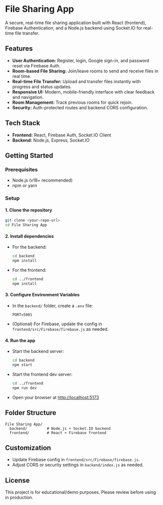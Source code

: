 # File Sharing App

A secure, real-time file sharing application built with React (frontend), Firebase Authentication, and a Node.js backend using Socket.IO for real-time file transfer.

## Features
- **User Authentication:** Register, login, Google sign-in, and password reset via Firebase Auth.
- **Room-based File Sharing:** Join/leave rooms to send and receive files in real time.
- **Real-time File Transfer:** Upload and transfer files instantly with progress and status updates.
- **Responsive UI:** Modern, mobile-friendly interface with clear feedback and navigation.
- **Room Management:** Track previous rooms for quick rejoin.
- **Security:** Auth-protected routes and backend CORS configuration.

## Tech Stack
- **Frontend:** React, Firebase Auth, Socket.IO Client
- **Backend:** Node.js, Express, Socket.IO

## Getting Started

### Prerequisites
- Node.js (v18+ recommended)
- npm or yarn

### Setup

#### 1. Clone the repository
```sh
git clone <your-repo-url>
cd File Sharing App
```

#### 2. Install dependencies
- For the backend:
  ```sh
  cd backend
  npm install
  ```
- For the frontend:
  ```sh
  cd ../frontend
  npm install
  ```

#### 3. Configure Environment Variables
- In the `backend/` folder, create a `.env` file:
  ```env
  PORT=5001
  ```
- (Optional) For Firebase, update the config in `frontend/src/Firebase/firebase.js` as needed.

#### 4. Run the app
- Start the backend server:
  ```sh
  cd backend
  npm start
  ```
- Start the frontend dev server:
  ```sh
  cd ../frontend
  npm run dev
  ```
- Open your browser at [http://localhost:5173](http://localhost:5173)

## Folder Structure
```
File Sharing App/
  backend/         # Node.js + Socket.IO backend
  frontend/        # React + Firebase frontend
```

## Customization
- Update Firebase config in `frontend/src/Firebase/firebase.js`.
- Adjust CORS or security settings in `backend/index.js` as needed.

## License
This project is for educational/demo purposes. Please review before using in production.
